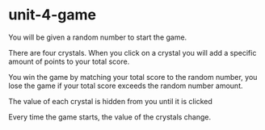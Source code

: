 # unit-4-game
You will be given a random number to start the game.

There are four crystals. When you click on a crystal you will add a specific amount of points to your total score.

You win the game by matching your total score to the random number, you
lose the game if your total score exceeds the random number amount.

The value of each crystal is hidden from you until it is clicked
                       
Every time the game starts, the value of the crystals change.